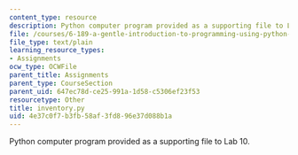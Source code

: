 ```yaml
---
content_type: resource
description: Python computer program provided as a supporting file to Lab 10.
file: /courses/6-189-a-gentle-introduction-to-programming-using-python-january-iap-2008/4e37c0f7b3fb58af3fd896e37d088b1a_inventory.py
file_type: text/plain
learning_resource_types:
- Assignments
ocw_type: OCWFile
parent_title: Assignments
parent_type: CourseSection
parent_uid: 647ec78d-ce25-991a-1d58-c5306ef23f53
resourcetype: Other
title: inventory.py
uid: 4e37c0f7-b3fb-58af-3fd8-96e37d088b1a
---
```

Python computer program provided as a supporting file to Lab 10.

